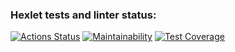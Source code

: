 ### Hexlet tests and linter status:
[![Actions Status](https://github.com/pavelkoA/python-project-83/actions/workflows/hexlet-check.yml/badge.svg)](https://github.com/pavelkoA/python-project-83/actions)
[![Maintainability](https://api.codeclimate.com/v1/badges/68a6578fe8273b9d9886/maintainability)](https://codeclimate.com/github/pavelkoA/python-project-83/maintainability)
[![Test Coverage](https://api.codeclimate.com/v1/badges/68a6578fe8273b9d9886/test_coverage)](https://codeclimate.com/github/pavelkoA/python-project-83/test_coverage)